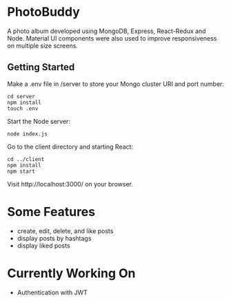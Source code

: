 # PhotoBuddy

A photo album developed using MongoDB, Express, React-Redux and Node. Material UI components were also used to improve responsiveness on multiple size screens.

## Getting Started

Make a .env file in /server to store your Mongo cluster URI and port number:

```
cd server
npm install
touch .env
```
Start the Node server:

```
node index.js
```
Go to the client directory and starting React:

```
cd ../client
npm install
npm start
```
Visit http://localhost:3000/ on your browser.

# Some Features

- create, edit, delete, and like posts
- display posts by hashtags
- display liked posts

# Currently Working On

- Authentication with JWT


